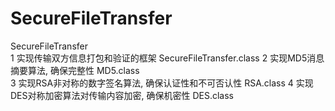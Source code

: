 # SecureFileTransfer
SecureFileTransfer  
1 实现传输双方信息打包和验证的框架	  SecureFileTransfer.class
2 实现MD5消息摘要算法, 确保完整性    MD5.class  
3 实现RSA非对称的数字签名算法, 确保认证性和不可否认性	RSA.class
4 实现DES对称加密算法对传输内容加密, 确保机密性       DES.class
